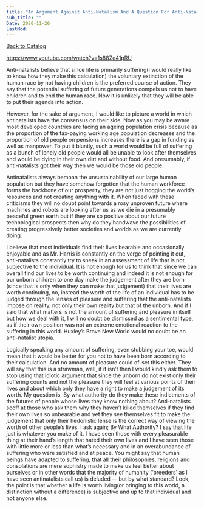 ```yaml
---
title: "An Argument Against Anti-Natalism And A Question For Anti-Natalists"
sub_title: ""
Date: 2020-11-26
LastMod:
---
```


[Back to Catalog](https://otaking.xyz/index.html)

https://www.youtube.com/watch?v=1s88Ze41pRU

Anti-natalists believe that since life is primarily suffering(I would really like to know how they make this calculation) the voluntary extinction of the human race by not having children is the preferred course of action. They say that the potential suffering of future generations compels us not to have children and to end the human race. Now it is unlikely that they will be able to put their agenda into action.

However, for the sake of argument, I would like to picture a world in which antinatalists have the consensus on their side. Now as you may be aware most developed countries are facing an ageing population crisis because as the proportion of the tax-paying working age population decreases and the proportion of old people on pensions increases there is a gap in funding as well as manpower. To put it bluntly, such a world would be full of suffering as a bunch of lonely old people would all be unable to look after themselves and would be dying in their own dirt and without food. And presumably, if anti-natalists got their way then we would be those old people.

Antinatalists always bemoan the unsustainability of our large human population but they have somehow forgotten that the human workforce forms the backbone of our prosperity, they are not just hogging the world’s resources and not creating anything with it. When faced with these criticisms they will no doubt point towards a rosy unproven future where machines and robots are looking after us as we die in a presumably peaceful green earth but if they are so positive about our future technological prospects then why do they handwave the possibilities of creating progressively better societies and worlds as we are currently doing.

I believe that most individuals find their lives bearable and occasionally enjoyable and as Mr. Harris is constantly on the verge of pointing it out, anti-natalists constantly try to sneak in an assessment of life that is not subjective to the individual. It is not enough for us to think that since we can overall find our lives to be worth continuing and indeed it is not enough for our unborn children to one day make the judgement after they are born (since that is only when they can make that judgement) that their lives are worth continuing, no, instead the worth of the life of an individual has to be judged through the lenses of pleasure and suffering that the anti-natalists impose on reality, not only their own reality but that of the unborn. And if I said that what matters is not the amount of suffering and pleasure in itself but how we deal with it, I will no doubt be dismissed as a sentimental type, as if their own position was not an extreme emotional reaction to the suffering in this world. Huxley’s Brave New World would no doubt be an anti-natalist utopia.

Logically speaking any amount of suffering, even stubbing your toe, would mean that it would be better for you not to have been born according to their calculation. And no amount of pleasure could of-set this either. They will say that this is a strawman, well, if it isn’t then I would kindly ask them to stop using that idiotic argument that since the unborn do not exist only their suffering counts and not the pleasure they will feel at various points of their lives and about which only they have a right to make a judgement of its worth. My question is, By what authority do they make these indictments of the futures of people whose lives they know nothing about? Anti-natalists scoff at those who ask them why they haven’t killed themselves if they find their own lives so unbearable and yet they see themselves fit to make the judgement that only their hedonistic lense is the correct way of viewing the worth of other people’s lives. I ask again; By What Authority? I say that life just is whatever you make of it. I have seen those with every pleasurable thing at their hand’s length that hated their own lives and I have seen those with little more or less than what’s necessary and in an overabundance of suffering who were satisfied and at peace. You might say that human beings have adapted to suffering, that all their philosophies, religions and consolations are mere sophistry made to make us feel better about ourselves or in other words that the majority of humanity (‘breeders’ as I have seen antinatalists call us) is deluded — but by what standard? Look, the point is that whether a life is worth living(or bringing to this world, a distinction without a difference) is subjective and up to that individual and not anyone else.
